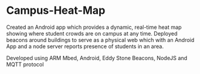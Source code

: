 # Campus-Heat-Map
Created an Android app which provides a dynamic, real-time heat map showing where student crowds are on campus at any time. Deployed beacons around buildings to serve as a physical web which with an Android App and a node server reports presence of students in an area. 

Developed using ARM Mbed, Android, Eddy Stone Beacons, NodeJS and MQTT protocol

